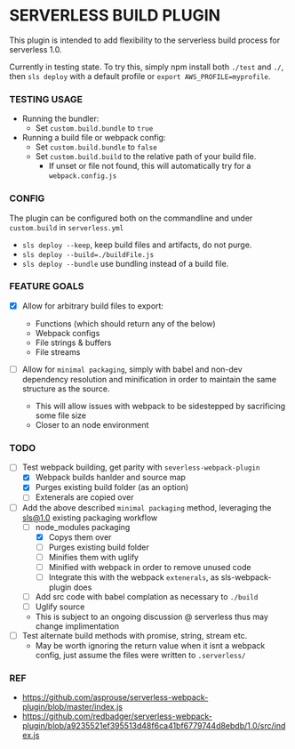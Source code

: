 # SERVERLESS BUILD PLUGIN
This plugin is intended to add flexibility to the serverless build process for serverless 1.0.

Currently in testing state. To try this, simply npm install both `./test` and `./`, then `sls deploy` with a default profile or `export AWS_PROFILE=myprofile`.

### TESTING USAGE
- Running the bundler:
    - Set `custom.build.bundle` to `true`
- Running a build file or webpack config:
    - Set `custom.build.bundle` to `false`
    - Set `custom.build.build` to the relative path of your build file.
        - If unset or file not found, this will automatically try for a `webpack.config.js`

### CONFIG
The plugin can be configured both on the commandline and under `custom.build` in `serverless.yml`

- `sls deploy --keep`, keep build files and artifacts, do not purge.
- `sls deploy --build=./buildFile.js`
- `sls deploy --bundle` use bundling instead of a build file.

### FEATURE GOALS
- [x] Allow for arbitrary build files to export:
    - Functions (which should return any of the below)
    - Webpack configs
    - File strings & buffers
    - File streams

- [ ] Allow for `minimal packaging`, simply with babel and non-dev dependency resolution and minification in order to maintain the same structure as the source.
    - This will allow issues with webpack to be sidestepped by sacrificing some file size
    - Closer to an node environment

### TODO
- [ ] Test webpack building, get parity with `severless-webpack-plugin`
    - [x] Webpack builds hanlder and source map
    - [x] Purges existing build folder (as an option)
    - [ ] Extenerals are copied over

- [ ] Add the above described `minimal packaging` method, leveraging the sls@1.0 existing packaging workflow
    - [ ] node_modules packaging
        - [x] Copys them over
        - [ ] Purges existing build folder
        - [ ] Minifies them with uglify
        - [ ] Minified with webpack in order to remove unused code
        - [ ] Integrate this with the webpack `extenerals`, as sls-webpack-plugin does
    - [ ] Add src code with babel complation as necessary to `./build`
    - [ ] Uglify source

    - This is subject to an ongoing discussion @ serverless thus may change implimentation
- [ ] Test alternate build methods with promise, string, stream etc.
    - May be worth ignoring the return value when it isnt a webpack config, just assume the files were written to `.serverless/`



### REF
- https://github.com/asprouse/serverless-webpack-plugin/blob/master/index.js
- https://github.com/redbadger/serverless-webpack-plugin/blob/a9235521ef395513d48f6ca41bf6779744d8ebdb/1.0/src/index.js
